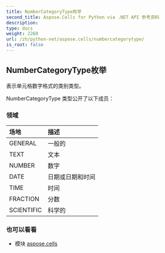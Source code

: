 ```yaml
---
title: NumberCategoryType枚举
second_title: Aspose.Cells for Python via .NET API 参考资料
description:
type: docs
weight: 2260
url: /zh/python-net/aspose.cells/numbercategorytype/
is_root: false
---
```

## NumberCategoryType枚举
表示单元格数字格式的类别类型。



NumberCategoryType 类型公开了以下成员：

### 领域
|场地|描述|
| :- | :- |
| GENERAL |一般的|
| TEXT |文本|
| NUMBER |数字|
| DATE |日期或日期和时间|
| TIME |时间|
| FRACTION |分数|
| SCIENTIFIC |科学的|



### 也可以看看
* 模块 [aspose.cells](..)
